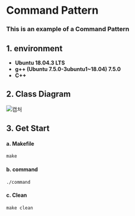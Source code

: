 # Command Pattern

### This is an example of a Command Pattern 

## 1. environment

- **Ubuntu 18.04.3 LTS**
- **g++ (Ubuntu 7.5.0-3ubuntu1~18.04) 7.5.0**
- **C++**

## 2. Class Diagram

![캡처](https://user-images.githubusercontent.com/65533287/109951888-93ae5280-7d21-11eb-8730-940d106bb070.PNG)

## 3. Get Start

#### a. Makefile

```
make
```

#### b. command

```
./command
```

#### c. Clean

```
make clean
```


